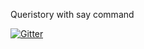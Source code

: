Queristory with say command


[![Gitter](https://badges.gitter.im/Join%20Chat.svg)](https://gitter.im/re-born/say_queristory?utm_source=badge&utm_medium=badge&utm_campaign=pr-badge&utm_content=badge)